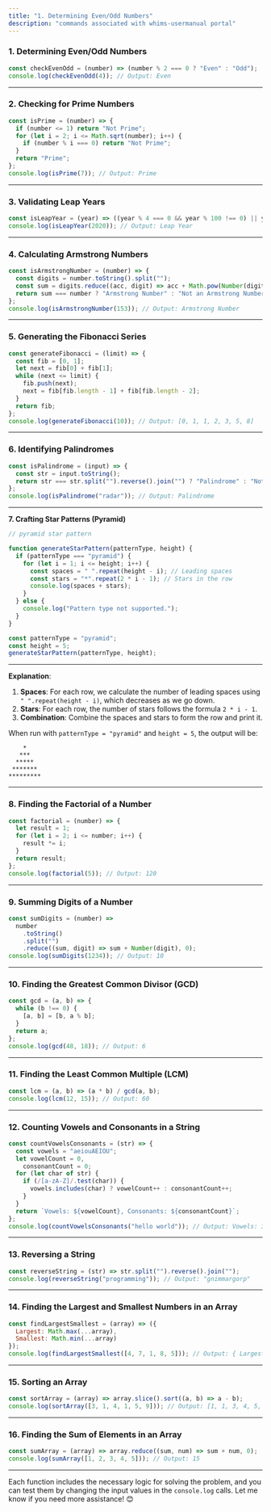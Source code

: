 ```yaml
---
title: "1. Determining Even/Odd Numbers"
description: "commands associated with whims-usermanual portal"
---
```


### 1. **Determining Even/Odd Numbers**

```javascript
const checkEvenOdd = (number) => (number % 2 === 0 ? "Even" : "Odd");
console.log(checkEvenOdd(4)); // Output: Even
```

---

### 2. **Checking for Prime Numbers**

```javascript
const isPrime = (number) => {
  if (number <= 1) return "Not Prime";
  for (let i = 2; i <= Math.sqrt(number); i++) {
    if (number % i === 0) return "Not Prime";
  }
  return "Prime";
};
console.log(isPrime(7)); // Output: Prime
```

---

### 3. **Validating Leap Years**

```javascript
const isLeapYear = (year) => ((year % 4 === 0 && year % 100 !== 0) || year % 400 === 0 ? "Leap Year" : "Not a Leap Year");
console.log(isLeapYear(2020)); // Output: Leap Year
```

---

### 4. **Calculating Armstrong Numbers**

```javascript
const isArmstrongNumber = (number) => {
  const digits = number.toString().split("");
  const sum = digits.reduce((acc, digit) => acc + Math.pow(Number(digit), digits.length), 0);
  return sum === number ? "Armstrong Number" : "Not an Armstrong Number";
};
console.log(isArmstrongNumber(153)); // Output: Armstrong Number
```

---

### 5. **Generating the Fibonacci Series**

```javascript
const generateFibonacci = (limit) => {
  const fib = [0, 1];
  let next = fib[0] + fib[1];
  while (next <= limit) {
    fib.push(next);
    next = fib[fib.length - 1] + fib[fib.length - 2];
  }
  return fib;
};
console.log(generateFibonacci(10)); // Output: [0, 1, 1, 2, 3, 5, 8]
```

---

### 6. **Identifying Palindromes**

```javascript
const isPalindrome = (input) => {
  const str = input.toString();
  return str === str.split("").reverse().join("") ? "Palindrome" : "Not a Palindrome";
};
console.log(isPalindrome("radar")); // Output: Palindrome
```

---

**7. Crafting Star Patterns (Pyramid)**

```javascript
// pyramid star pattern

function generateStarPattern(patternType, height) {
  if (patternType === "pyramid") {
    for (let i = 1; i <= height; i++) {
      const spaces = " ".repeat(height - i); // Leading spaces
      const stars = "*".repeat(2 * i - 1); // Stars in the row
      console.log(spaces + stars);
    }
  } else {
    console.log("Pattern type not supported.");
  }
}

const patternType = "pyramid";
const height = 5;
generateStarPattern(patternType, height);
```

---

**Explanation**:

1. **Spaces**: For each row, we calculate the number of leading spaces using `" ".repeat(height - i)`, which decreases as we go down.
2. **Stars**: For each row, the number of stars follows the formula `2 * i - 1`.
3. **Combination**: Combine the spaces and stars to form the row and print it.

When run with `patternType = "pyramid"` and `height = 5`, the output will be:

```
    *
   ***
  *****
 *******
*********
```

---

### 8. **Finding the Factorial of a Number**

```javascript
const factorial = (number) => {
  let result = 1;
  for (let i = 2; i <= number; i++) {
    result *= i;
  }
  return result;
};
console.log(factorial(5)); // Output: 120
```

---

### 9. **Summing Digits of a Number**

```javascript
const sumDigits = (number) =>
  number
    .toString()
    .split("")
    .reduce((sum, digit) => sum + Number(digit), 0);
console.log(sumDigits(1234)); // Output: 10
```

---

### 10. **Finding the Greatest Common Divisor (GCD)**

```javascript
const gcd = (a, b) => {
  while (b !== 0) {
    [a, b] = [b, a % b];
  }
  return a;
};
console.log(gcd(48, 18)); // Output: 6
```

---

### 11. **Finding the Least Common Multiple (LCM)**

```javascript
const lcm = (a, b) => (a * b) / gcd(a, b);
console.log(lcm(12, 15)); // Output: 60
```

---

### 12. **Counting Vowels and Consonants in a String**

```javascript
const countVowelsConsonants = (str) => {
  const vowels = "aeiouAEIOU";
  let vowelCount = 0,
    consonantCount = 0;
  for (let char of str) {
    if (/[a-zA-Z]/.test(char)) {
      vowels.includes(char) ? vowelCount++ : consonantCount++;
    }
  }
  return `Vowels: ${vowelCount}, Consonants: ${consonantCount}`;
};
console.log(countVowelsConsonants("hello world")); // Output: Vowels: 3, Consonants: 7
```

---

### 13. **Reversing a String**

```javascript
const reverseString = (str) => str.split("").reverse().join("");
console.log(reverseString("programming")); // Output: "gnimmargorp"
```

---

### 14. **Finding the Largest and Smallest Numbers in an Array**

```javascript
const findLargestSmallest = (array) => ({
  Largest: Math.max(...array),
  Smallest: Math.min(...array)
});
console.log(findLargestSmallest([4, 7, 1, 8, 5])); // Output: { Largest: 8, Smallest: 1 }
```

---

### 15. **Sorting an Array**

```javascript
const sortArray = (array) => array.slice().sort((a, b) => a - b);
console.log(sortArray([3, 1, 4, 1, 5, 9])); // Output: [1, 1, 3, 4, 5, 9]
```

---

### 16. **Finding the Sum of Elements in an Array**

```javascript
const sumArray = (array) => array.reduce((sum, num) => sum + num, 0);
console.log(sumArray([1, 2, 3, 4, 5])); // Output: 15
```

---

Each function includes the necessary logic for solving the problem, and you can test them by changing the input values in the `console.log` calls. Let me know if you need more assistance! 😊
